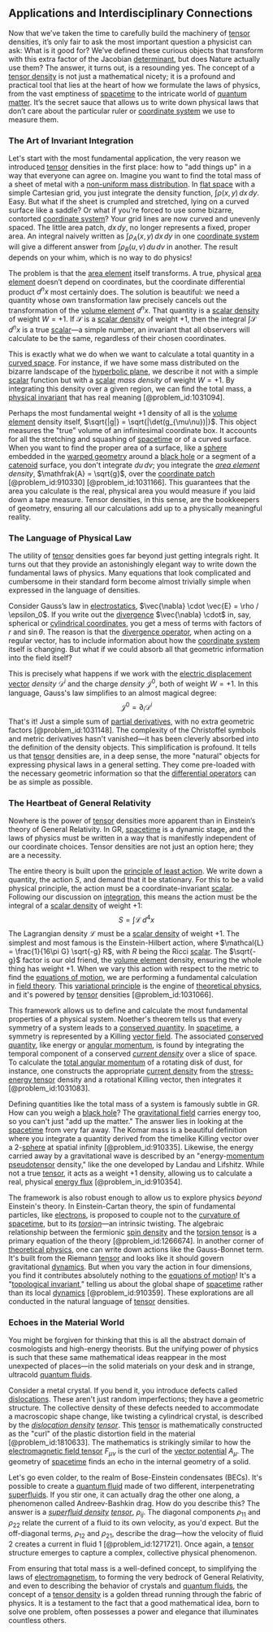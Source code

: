 ## Applications and Interdisciplinary Connections

Now that we’ve taken the time to carefully build the machinery of [tensor](@article_id:160706) densities, it’s only fair to ask the most important question a physicist can ask: What is it good for? We’ve defined these curious objects that transform with this extra factor of the Jacobian [determinant](@article_id:142484), but does Nature actually use them? The answer, it turns out, is a resounding yes. The concept of a [tensor density](@article_id:190700) is not just a mathematical nicety; it is a profound and practical tool that lies at the heart of how we formulate the laws of physics, from the vast emptiness of [spacetime](@article_id:161512) to the intricate world of [quantum matter](@article_id:161610). It’s the secret sauce that allows us to write down physical laws that don’t care about the particular ruler or [coordinate system](@article_id:155852) we use to measure them.

### The Art of Invariant Integration

Let's start with the most fundamental application, the very reason we introduced [tensor](@article_id:160706) densities in the first place: how to "add things up" in a way that everyone can agree on. Imagine you want to find the total mass of a sheet of metal with a [non-uniform mass distribution](@article_id:169606). In [flat space](@article_id:204124) with a simple Cartesian grid, you just integrate the density function, $\int \rho(x,y) \, dx \, dy$. Easy. But what if the sheet is crumpled and stretched, lying on a curved surface like a saddle? Or what if you're forced to use some bizarre, contorted [coordinate system](@article_id:155852)? Your grid lines are now curved and unevenly spaced. The little area patch, $dx \, dy$, no longer represents a fixed, proper area. An integral naively written as $\int \rho_A(x,y) \, dx\,dy$ in one [coordinate system](@article_id:155852) will give a different answer from $\int \rho_B(u,v) \, du\,dv$ in another. The result depends on your whim, which is no way to do physics!

The problem is that the [area element](@article_id:196673) itself transforms. A true, physical [area element](@article_id:196673) doesn’t depend on coordinates, but the coordinate differential product $d^n x$ most certainly does. The solution is beautiful: we need a quantity whose own transformation law precisely cancels out the transformation of the [volume element](@article_id:267308) $d^n x$. That quantity is a [scalar density](@article_id:160944) of weight $W=+1$. If $\mathcal{S}$ is a [scalar density](@article_id:160944) of weight $+1$, then the integral $\int \mathcal{S} \, d^n x$ is a true [scalar](@article_id:176564)—a simple number, an invariant that all observers will calculate to be the same, regardless of their chosen coordinates.

This is exactly what we do when we want to calculate a total quantity in a [curved space](@article_id:157539). For instance, if we have some mass distributed on the bizarre landscape of the [hyperbolic plane](@article_id:261222), we describe it not with a simple [scalar](@article_id:176564) function but with a [scalar](@article_id:176564) *mass density* of weight $W=+1$. By integrating this density over a given region, we can find the total mass, a [physical invariant](@article_id:194256) that has real meaning [@problem_id:1031094].

Perhaps the most fundamental weight $+1$ density of all is the [volume element](@article_id:267308) density itself, $\sqrt{|g|} = \sqrt{|\det(g_{\mu\nu})|}$. This object measures the "true" volume of an infinitesimal coordinate box. It accounts for all the stretching and squashing of [spacetime](@article_id:161512) or of a curved surface. When you want to find the proper area of a surface, like a [sphere](@article_id:267085) embedded in the [warped geometry](@article_id:158332) around a [black hole](@article_id:158077) or a segment of a [catenoid](@article_id:271133) surface, you don't integrate $du\,dv$; you integrate the *[area element](@article_id:196673) density*, $\mathfrak{A} = \sqrt{g}$, over the [coordinate patch](@article_id:276031) [@problem_id:910330] [@problem_id:1031166]. This guarantees that the area you calculate is the real, physical area you would measure if you laid down a tape measure. Tensor densities, in this sense, are the bookkeepers of geometry, ensuring all our calculations add up to a physically meaningful reality.

### The Language of Physical Law

The utility of [tensor](@article_id:160706) densities goes far beyond just getting integrals right. It turns out that they provide an astonishingly elegant way to write down the fundamental laws of physics. Many equations that look complicated and cumbersome in their standard form become almost trivially simple when expressed in the language of densities.

Consider Gauss’s law in [electrostatics](@article_id:139995), $\vec{\nabla} \cdot \vec{E} = \rho / \epsilon_0$. If you write out the [divergence](@article_id:159238) $\vec{\nabla} \cdot$ in, say, spherical or [cylindrical coordinates](@article_id:271151), you get a mess of terms with factors of $r$ and $\sin\theta$. The reason is that the [divergence operator](@article_id:265481), when acting on a regular vector, has to include information about how the [coordinate system](@article_id:155852) itself is changing. But what if we could absorb all that geometric information into the field itself?

This is precisely what happens if we work with the [electric displacement vector](@article_id:196598) *density* $\mathcal{D}^i$ and the charge *density* $\mathcal{J}^0$, both of weight $W=+1$. In this language, Gauss's law simplifies to an almost magical degree:
$$
\mathcal{J}^0 = \partial_i \mathcal{D}^i
$$
That's it! Just a simple sum of [partial derivatives](@article_id:145786), with no extra geometric factors [@problem_id:1031148]. The complexity of the Christoffel symbols and metric derivatives hasn't vanished—it has been cleverly absorbed into the definition of the density objects. This simplification is profound. It tells us that [tensor](@article_id:160706) densities are, in a deep sense, the more "natural" objects for expressing physical laws in a general setting. They come pre-loaded with the necessary geometric information so that the [differential operators](@article_id:274543) can be as simple as possible.

### The Heartbeat of General Relativity

Nowhere is the power of [tensor](@article_id:160706) densities more apparent than in Einstein’s theory of General Relativity. In GR, [spacetime](@article_id:161512) is a dynamic stage, and the laws of physics must be written in a way that is manifestly independent of our coordinate choices. Tensor densities are not just an option here; they are a necessity.

The entire theory is built upon the [principle of least action](@article_id:138427). We write down a quantity, the action $S$, and demand that it be stationary. For this to be a valid physical principle, the action must be a coordinate-invariant [scalar](@article_id:176564). Following our discussion on [integration](@article_id:158448), this means the action must be the integral of a [scalar density](@article_id:160944) of weight $+1$:
$$
S = \int \mathcal{L} \, d^4x
$$
The Lagrangian density $\mathcal{L}$ must be a [scalar density](@article_id:160944) of weight $+1$. The simplest and most famous is the Einstein-Hilbert action, where $\mathcal{L} = \frac{1}{16\pi G} \sqrt{-g} R$, with $R$ being the Ricci [scalar](@article_id:176564). The $\sqrt{-g}$ factor is our old friend, the [volume element](@article_id:267308) density, ensuring the whole thing has weight $+1$. When we vary this action with respect to the metric to find the [equations of motion](@article_id:170226), we are performing a fundamental calculation in [field theory](@article_id:154747). This [variational principle](@article_id:144724) is the engine of [theoretical physics](@article_id:153576), and it's powered by [tensor](@article_id:160706) densities [@problem_id:1031066].

This framework allows us to define and calculate the most fundamental properties of a physical system. Noether's theorem tells us that every symmetry of a system leads to a [conserved quantity](@article_id:160981). In [spacetime](@article_id:161512), a symmetry is represented by a Killing [vector field](@article_id:161618). The associated [conserved quantity](@article_id:160981), like energy or [angular momentum](@article_id:144331), is found by integrating the temporal component of a conserved *[current density](@article_id:190196)* over a slice of space. To calculate the [total angular momentum](@article_id:155254) of a rotating disk of dust, for instance, one constructs the appropriate [current density](@article_id:190196) from the [stress-energy tensor](@article_id:146050) density and a rotational Killing vector, then integrates it [@problem_id:1031083].

Defining quantities like the total mass of a system is famously subtle in GR. How can you weigh a [black hole](@article_id:158077)? The [gravitational field](@article_id:168931) carries energy too, so you can't just "add up the matter." The answer lies in looking at the [spacetime](@article_id:161512) from very far away. The Komar mass is a beautiful definition where you integrate a quantity derived from the timelike Killing vector over a 2-[sphere](@article_id:267085) at spatial infinity [@problem_id:910335]. Likewise, the energy carried away by a gravitational wave is described by an "energy-[momentum](@article_id:138659) [pseudotensor](@article_id:192554) density," like the one developed by Landau and Lifshitz. While not a true [tensor](@article_id:160706), it acts as a weight $+1$ density, allowing us to calculate a real, physical [energy flux](@article_id:265562) [@problem_in_id:910354].

The framework is also robust enough to allow us to explore physics *beyond* Einstein's theory. In Einstein-Cartan theory, the spin of fundamental particles, like [electrons](@article_id:136939), is proposed to couple not to the [curvature of spacetime](@article_id:188986), but to its *[torsion](@article_id:198236)*—an intrinsic twisting. The algebraic relationship between the fermionic [spin density](@article_id:267248) and the [torsion tensor](@article_id:203643) is a primary equation of the theory [@problem_id:1266674]. In another corner of [theoretical physics](@article_id:153576), one can write down actions like the Gauss-Bonnet term. It's built from the Riemann [tensor](@article_id:160706) and looks like it should govern gravitational [dynamics](@article_id:163910). But when you vary the action in four dimensions, you find it contributes absolutely nothing to the [equations of motion](@article_id:170226)! It's a "[topological invariant](@article_id:141534)," telling us about the global shape of [spacetime](@article_id:161512) rather than its local [dynamics](@article_id:163910) [@problem_id:910359]. These explorations are all conducted in the natural language of [tensor](@article_id:160706) densities.

### Echoes in the Material World

You might be forgiven for thinking that this is all the abstract domain of cosmologists and high-energy theorists. But the unifying power of physics is such that these same mathematical ideas reappear in the most unexpected of places—in the solid materials on your desk and in strange, ultracold [quantum fluids](@article_id:139838).

Consider a metal crystal. If you bend it, you introduce defects called [dislocations](@article_id:138085). These aren't just random imperfections; they have a geometric structure. The collective density of these defects needed to accommodate a macroscopic shape change, like twisting a cylindrical crystal, is described by the *[dislocation density](@article_id:161098) [tensor](@article_id:160706)*. This [tensor](@article_id:160706) is mathematically constructed as the "curl" of the plastic distortion field in the material [@problem_id:1810633]. The mathematics is strikingly similar to how the [electromagnetic field tensor](@article_id:160639) $F_{\mu\nu}$ is the curl of the [vector potential](@article_id:153148) $A_\mu$. The geometry of [spacetime](@article_id:161512) finds an echo in the internal geometry of a solid.

Let's go even colder, to the realm of Bose-Einstein condensates (BECs). It's possible to create a [quantum fluid](@article_id:145426) made of two different, interpenetrating [superfluids](@article_id:180224). If you stir one, it can actually drag the other one along, a phenomenon called Andreev-Bashkin drag. How do you describe this? The answer is a *[superfluid density](@article_id:141524) [tensor](@article_id:160706)*, $\rho_{ij}$. The diagonal components $\rho_{11}$ and $\rho_{22}$ relate the current of a fluid to its own velocity, as you'd expect. But the off-diagonal terms, $\rho_{12}$ and $\rho_{21}$, describe the drag—how the velocity of fluid 2 creates a current in fluid 1 [@problem_id:1271721]. Once again, a [tensor](@article_id:160706) structure emerges to capture a complex, collective physical phenomenon.

From ensuring that total mass is a well-defined concept, to simplifying the laws of [electromagnetism](@article_id:150310), to forming the very bedrock of General Relativity, and even to describing the behavior of crystals and [quantum fluids](@article_id:139838), the concept of a [tensor density](@article_id:190700) is a golden thread running through the fabric of physics. It is a testament to the fact that a good mathematical idea, born to solve one problem, often possesses a power and elegance that illuminates countless others.